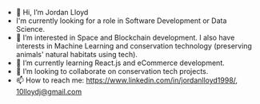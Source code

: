 - 👋 Hi, I’m Jordan Lloyd
- I'm currently looking for a role in Software Development or Data Science.
- 👀 I’m interested in Space and Blockchain development. I also have interests in Machine Learning and conservation technology (preserving animals' natural habitats using tech).
- 🌱 I’m currently learning React.js and eCommerce development.
- 💞️ I’m looking to collaborate on conservation tech projects.
- 📫 How to reach me: https://www.linkedin.com/in/jordanlloyd1998/, 10lloydj@gmail.com

<!---
10lloydj/10lloydj is a ✨ special ✨ repository because its `README.md` (this file) appears on your GitHub profile.
You can click the Preview link to take a look at your changes.
--->
